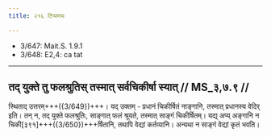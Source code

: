 ```yaml
---
title: २१६ टिप्पणयः

---
```

- 3/647: Mait.S. 1.9.1
- 3/648: E2,4: ca tat

____________________________________________


## तद् युक्ते तु फलश्रुतिस् तस्मात् सर्वचिकीर्षा स्यात् // MS_३,७.९ //

स्थिताद् उत्तरम्+++({3/649})+++। यद् उक्तम् - प्रधानं चिकीर्षितं नाङ्गानि, तस्मात् प्रधानस्य वेदिर् इति। तन् न, तद् युक्ते फलश्रुतिः, साङ्गात् फलं श्रूयते, तस्मात् साङ्गं चिकीर्षितम्। यद्य् अप्य् अङ्गानि न चिकी[३९१]+++({3/650})+++र्षितानि, तथापि वेद्यां कर्तव्यानि। अन्यथा न साङ्गं वेद्यां कृतं भवति।